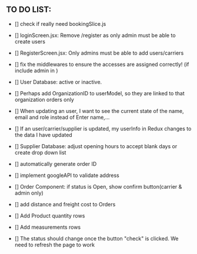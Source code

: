 ## TO DO LIST:

- [] check if really need bookingSlice.js

- [] loginScreen.jsx: Remove /register as only admin must be able to create users
- [] RegisterScreen.jsx: Only admins must be able to add users/carriers
- [] fix the middlewares to ensure the accesses are assigned correctly! (if include admin in )

- [] User Database: active or inactive.
- [] Perhaps add OrganizationID to userModel, so they are linked to that organization orders only
- [] When updating an user, I want to see the current state of the name, email and role instead of Enter name,...
- [] If an user/carrier/supplier is updated, my userInfo in Redux changes to the data I have updated

- [] Supplier Database: adjust opening hours to accept blank days or create drop down list

- [] automatically generate order ID
- [] implement googleAPI to validate address
- [] Order Component: if status is Open, show confirm button(carrier & admin only)
- [] add distance and freight cost to Orders
- [] Add Product quantity rows
- [] Add measurements rows

- [] The status should change once the button "check" is clicked. We need to refresh the page to work
